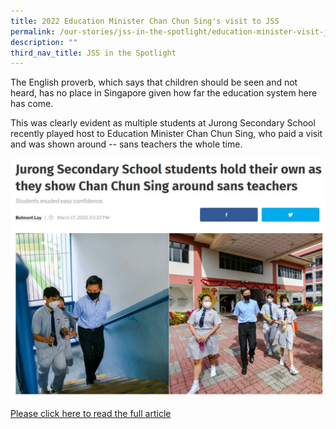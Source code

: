 ```yaml
---
title: 2022 Education Minister Chan Chun Sing's visit to JSS
permalink: /our-stories/jss-in-the-spotlight/education-minister-visit-jss/
description: ""
third_nav_title: JSS in the Spotlight
---
```

The English proverb, which says that children should be seen and not heard, has no place in Singapore given how far the education system here has come.

This was clearly evident as multiple students at Jurong Secondary School recently played host to Education Minister Chan Chun Sing, who paid a visit and was shown around -- sans teachers the whole time.

![](/images/Education%20Minister%20visits%20JSS%202022.jpg)

[Please click here to read the full article](https://mothership.sg/2022/03/jurong-secondary-school-chan-chun-sing-visit/)